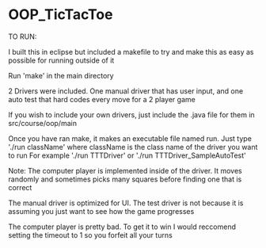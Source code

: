 # OOP_TicTacToe

TO RUN:

I built this in eclipse but included a makefile to try and make this as easy as possible for running outside of it

Run 'make' in the main directory

2 Drivers were included. One manual driver that has user input, and one auto test that hard codes every move for a 2 player game

If you wish to include your own drivers, just include the .java file for them in src/course/oop/main

Once you have ran make, it makes an executable file named run. Just type
'./run className'
where className is the class name of the driver you want to run
For example
'./run TTTDriver'
or
'./run TTTDriver_SampleAutoTest'

Note: The computer player is implemented inside of the driver. It moves randomly and sometimes picks many squares before finding one that is correct

The manual driver is optimized for UI. The test driver is not because it is assuming you just want to see how the game progresses

The computer player is pretty bad. To get it to win I would reccomend setting the timeout to 1 so you forfeit all your turns
